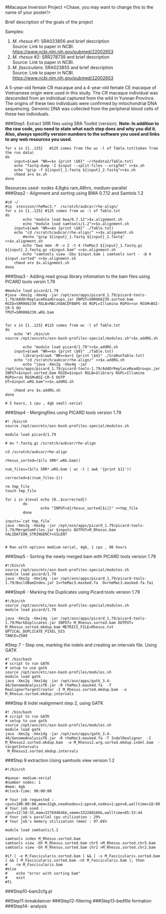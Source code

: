 #Macaque Inversion Project <Chase, you may want to change this to the name of your poster!>

Brief description of the goals of the project

Samples:   
1. _M. rhesus_ #1:  SRA023856 and brief description   
    Source: Link to paper in NCBI.   https://www.ncbi.nlm.nih.gov/pubmed/22002653
2. _M. rhesus_ #2: SRR278739 and brief description   
    Source: Link to paper in NCBI.   
3. _M. fascicularis_: SRA023855  and brief description   
    Source: Link to paper in NCBI. https://www.ncbi.nlm.nih.gov/pubmed/22002653  

A 5-year-old female CR macaque and a 4-year-old female CE macaque of Vietnamese origin were used in this study. The CR macaque individual was descended from an individual captured from the wild in Yunnan Province. The origins of these two individuals were confirmed by mitochondrial DNA sequencing. Genomic DNA was collected from the peripheral blood cells of these two individuals.

###Step1. Extract SRR files using SRA Toolkit (version). 
**Note: In addition to the raw code, you need to state what each step does and why you did it. Also, always specifiy version numbers to the software you used and links to any web resources you used.**

```Shell
for x in {1..125}   #125 comes from the wc -l of Table.txt(taken from the run data)
do
    input=$(awk "NR==$x {print \$0}" ~/rhedata2/Table.txt)
    echo "fastq-dump -I $input --split-files --origfmt" >>$x.sh
    echo "gzip -f ${input}_1.fastq ${input}_2.fastq">>$x.sh 
    chmod a+x $x.sh
done
```

 Resources used- nodes 4,8gbs ram,48hrs, medium-parallel                                                                                                                                                               
###Step2 - Alignment and sorting using BWA 0.7.12 and Samtols 1.2
```Shell
#cd ~/                                                                                                                                                                                                  
#cp  stevison/rheMac3.*  /scratch/aubcar/rhe-align/                                                                                                                                                     
for x in {1..125} #125 comes from wc -l of Table.txt                                                                                                                                                    
do
        echo "module load bwa/0.7.12">$x.alignment.sh
        echo "module load samtools/1.2">>$x.alignment.sh
    input=$(awk "NR==$x {print \$0}" ./Table.txt)
    echo "cd /scratch/aubcar/rhe-align/" >>$x.alignment.sh
        #echo "gzip ${input}_1.fastq ${input}_2.fastq" >>$x.alignment.sh                                                                                                                                
        echo "bwa mem -M -v 2 -t 4 rheMac3 ${input}_1.fastq.gz ${input}_2.fastq.gz >$input.bam" >>$x.alignment.sh
        echo "samtools view -Sbu $input.bam | samtools sort - -@ 4 $input.sorted" >>$x.alignment.sh
    chmod a+x $x.alignment.sh
done
```

###Step3 - Adding read group library infomation to the bam files using PICARD tools versin 1.79
```Shell
#module load picard/1.79
#java -Xms2g -Xmx4g -jar /opt/asn/apps/picard_1.79/picard-tools-1.79/AddOrReplaceReadGroups.jar INPUT=SRR066239.sorted.bam RGID=SRR066239 RGLB=MACzhDACDFBAPE-44 RGPL=Illumina RGPU=run RGSM=BGI-CR-5 OU
TPUT=SRR066239.wRG.bam  


for x in {1..125} #125 comes from wc -l of Table.txt
do 
    echo "#! /bin/sh 
source /opt/asn/etc/asn-bash-profiles-special/modules.sh">$x.addRG.sh

        echo "module load picard/1.79">>$x.addRG.sh
    input=$(awk "NR==$x {print \$0}" ./Table.txt)
        library=$(awk "NR==$x+1 {print \$4}" ./SraRunTable.txt)
    echo "cd /scratch/aubcar/rhe-align/" >>$x.addRG.sh
        echo "java -Xms2g -Xmx4g -jar /opt/asn/apps/picard_1.79/picard-tools-1.79/AddOrReplaceReadGroups.jar INPUT=$input.sorted.bam RGID=$input RGLB=$library RGPL=Illumina RGPU=run RGSM=BGI-CR-5 OUTP
UT=$input.wRG.bam">>$x.addRG.sh

    chmod a+x $x.addRG.sh
done

# 5 hours, 1 cpu , 4gb small-serial 
```

###Step4 - Mergingfiles using PICARD tools version 1.79

```
#! /bin/sh 
source /opt/asn/etc/asn-bash-profiles-special/modules.sh

module load picard/1.79

# mv *.fastq.gz /scratch/aubcar/rhe-align

cd /scratch/aubcar/rhe-align 

rhesus_sorted=($(ls SRR*.wRG.bam))

num_files=($(ls SRR*.wRG.bam | wc -l | awk '{print $1}'))

corrected=$((num_files-1))

rm tmp_file
touch tmp_file

for i in $(eval echo {0..$corrected})
        do      
                echo "INPUT=${rhesus_sorted[$i]}" >>tmp_file
        done

inputs=`cat tmp_file`
java -Xms2g -Xmx4g -jar /opt/asn/apps/picard_1.79/picard-tools-1.79/MergeSamFiles.jar $inputs OUTPUT=M_Rhesus.bam VALIDATION_STRINGENCY=SILENT


# Ran with options medium-serial, 4gb, 1 cpu , 90 hours 
```

###Step5 - Sorting the newly merged bam with PICARD tools version 1.79
```
#!/bin/sh
source /opt/asn/etc/asn-bash-profiles-special/modules.sh
module load picard/1.79
java -Xms2g -Xmx14g -jar /opt/asn/apps/picard_1.79/picard-tools-1.79/BuildBamIndex.jar I=rheMac3.masked.fa  O=rheMac3.masked.fa.fai
```

###Step6 - Marking the Duplicates using Picard tools version 1.79
```
#!/bin/sh
source /opt/asn/etc/asn-bash-profiles-special/modules.sh
module load picard/1.79

java -Xms2g -Xmx14g -jar /opt/asn/apps/picard_1.79/picard-tools-1.79/MarkDuplicates.jar INPUT= M_Rhesus.sorted.bam OUTPUT= M_Rhesus.sorted.mkdup.bam METRICS_FILE=Rhesus.txt OPTICAL_DUPLICATE_PIXEL_DIS
TANCE=2500 
```

#Step 7 - Step one, marking the indels and creating an intervals file. Using GATK 
```
#! /bin/bash
# script to run GATK
# setup to use gatk
source /opt/asn/etc/asn-bash-profiles/modules.sh
module load gatk 
java -Xms2g -Xmx14g -jar /opt/asn/apps/gatk_3.4-46/GenomeAnalysisTK.jar -R rheMac3.masked.fa  -T RealignerTargetCreator -I M_Rhesus.sorted.mkdup.bam  -o M_Rhesus.sorted.mkdup.intervals
```

###Step 8 Indel realignment step 2, using GATK 
```
#! /bin/bash
# script to run GATK
# setup to use gatk
source /opt/asn/etc/asn-bash-profiles/modules.sh
module load gatk 
java -Xms2g -Xmx14g -jar /opt/asn/apps/gatk_3.4-46/GenomeAnalysisTK.jar -R rheMac3.masked.fa -T IndelRealigner  -I M_Rhesus2.sorted.mkdup.bam  -o M_Rhesus2.wrg.sorted.mkdup.indel.bam  -targetIntervals
 M_Rhesus2.sorted.mkdup.intervals
```

###Step 9 extraction Using samtools view version 1.2
```
#!/bin/sh

#queue: medium-serial
#number nodes: 1
#mem: 4gb
#clock-time: 90:00:00 

# Your job requested : cput=100:00:00,mem=32gb,neednodes=1:ppn=8,nodes=1:ppn=8,walltime=18:00:00
# Your job used : cput=12:58:35,mem=32769464kb,vmem=33228816kb,walltime=05:33:44
# Your job's parallel cpu utilization : 29%
# Your job's memory utilization (mem) : 97.66%

module load samtools/1.2

samtools index M_Rhesus.sorted.bam
samtools view -bh M_Rhesus.sorted.bam chr5 >M_Rhesus.sorted.chr5.bam
samtools view -bh M_Rhesus.sorted.bam chr2 >M_Rhesus.sorted.chr2.bam

#if [ -e M_Fascicularis.sorted.bam ] && [ -s M_Fascicularis.sorted.bam ] && [ M_Fascicularis.sorted.bam -nt M_Fascicularis.bam ]; then
#    rm M_Fascicularis.bam
#else
#    echo "error with sorting bam"
#    exit
#fi

```

###Step10-bam2cfg.pl

##Step11-breakdancer
###Step12-filtering
###Step13-bedfile formation
###Step14- analysis 



